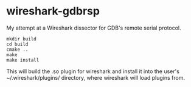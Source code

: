 wireshark-gdbrsp
================

My attempt at a Wireshark dissector for GDB's remote serial protocol.

    mkdir build
    cd build
    cmake ..
    make
    make install

This will build the .so plugin for wireshark and install it into the user's ~/.wireshark/plugins/ directory, where wireshark will load plugins from.
